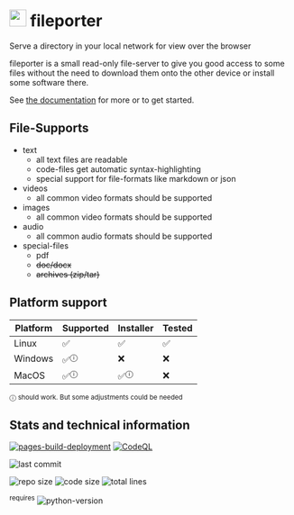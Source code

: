 # <img src="https://raw.githubusercontent.com/fileporter/fileporter/master/README.assets/repo-icon.png" alt="" style="display: inline-block; height: 30px;" /> fileporter
Serve a directory in your local network for view over the browser

fileporter is a small read-only file-server to give you good access to some files without the need to download them onto the other device or install some software there.

See [the documentation](https://fileporter.github.io/docs/) for more or to get started.

## File-Supports

- text
  - all text files are readable
  - code-files get automatic syntax-highlighting
  - special support for file-formats like markdown or json
- videos
  - all common video formats should be supported
- images
  - all common video formats should be supported
- audio
  - all common audio formats should be supported
- special-files
  - pdf
  - ~~doc/docx~~
  - ~~archives (zip/tar)~~

## Platform support

<!-- ✓ ✅ ❌ ❓ ⓘ -->

| Platform | Supported     | Installer     | Tested |
|----------|---------------|---------------|--------|
| Linux    | ✅             | ✅             | ✅      |
| Windows  | ✅<sup>ⓘ</sup> | ❌             | ❌      |
| MacOS    | ✅<sup>ⓘ</sup> | ✅<sup>ⓘ</sup> | ❌      |

<small>ⓘ should work. But some adjustments could be needed</small>

## Stats and technical information

[![pages-build-deployment](https://github.com/fileporter/docs/actions/workflows/pages/pages-build-deployment/badge.svg)](https://github.com/fileporter/docs/actions/workflows/pages/pages-build-deployment)
[![CodeQL](https://github.com/fileporter/fileporter/actions/workflows/github-code-scanning/codeql/badge.svg)](https://github.com/fileporter/fileporter/actions/workflows/github-code-scanning/codeql)

![last commit](https://img.shields.io/github/last-commit/fileporter/fileporter)

![repo size](https://img.shields.io/github/repo-size/fileporter/fileporter?logo=github)
![code size](https://img.shields.io/github/languages/code-size/fileporter/fileporter?logo=github)
![total lines](https://img.shields.io/tokei/lines/github/fileporter/fileporter?logo=github)

<sup>requires</sup>
![python-version](https://img.shields.io/github/pipenv/locked/python-version/fileporter/fileporter)

